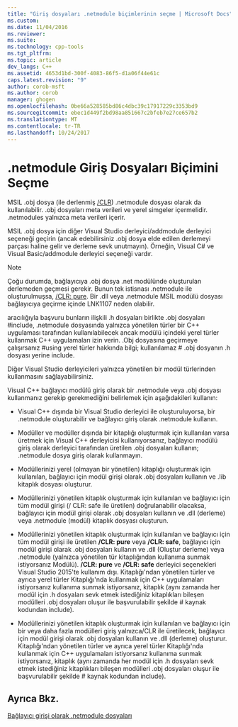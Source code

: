 ```yaml
---
title: "Giriş dosyaları .netmodule biçimlerinin seçme | Microsoft Docs"
ms.custom: 
ms.date: 11/04/2016
ms.reviewer: 
ms.suite: 
ms.technology: cpp-tools
ms.tgt_pltfrm: 
ms.topic: article
dev_langs: C++
ms.assetid: 4653d1bd-300f-4083-86f5-d1a06f44e61c
caps.latest.revision: "9"
author: corob-msft
ms.author: corob
manager: ghogen
ms.openlocfilehash: 0be66a528585bd86c4dbc39c17917229c3353bd9
ms.sourcegitcommit: ebec1d449f2bd98aa851667c2bfeb7e27ce657b2
ms.translationtype: MT
ms.contentlocale: tr-TR
ms.lasthandoff: 10/24/2017
---
```

# <a name="choosing-the-format-of-netmodule-input-files"></a>.netmodule Giriş Dosyaları Biçimini Seçme
MSIL .obj dosya (ile derlenmiş [/CLR](../../build/reference/clr-common-language-runtime-compilation.md)) .netmodule dosyası olarak da kullanılabilir.  .obj dosyaları meta verileri ve yerel simgeler içermelidir.  .netmodules yalnızca meta verileri içerir.  
  
 MSIL .obj dosya için diğer Visual Studio derleyici/addmodule derleyici seçeneği geçirin (ancak edebilirsiniz .obj dosya elde edilen derlemeyi parçası haline gelir ve derleme sevk unutmayın).  Örneğin, Visual C# ve Visual Basic/addmodule derleyici seçeneği vardır.  
  
> [!NOTE]
>  Çoğu durumda, bağlayıcıya .obj dosya .net modülünde oluşturulan derlemeden geçmesi gerekir.  Bunun tek istisnası .netmodule ile oluşturulmuşsa, [/CLR: pure](../../build/reference/clr-common-language-runtime-compilation.md).  Bir .dll veya .netmodule MSIL modülü dosyası bağlayıcıya geçirme içinde LNK1107 neden olabilir.  
  
 aracılığıyla başvuru bunların ilişkili .h dosyaları birlikte .obj dosyaları #include, .netmodule dosyasında yalnızca yönetilen türler bir C++ uygulaması tarafından kullanılabilecek ancak modülü içindeki yerel türler kullanmak C++ uygulamaları izin verin.  .Obj dosyasına geçirmeye çalışırsanız #using yerel türler hakkında bilgi; kullanılamaz # .obj dosyanın .h dosyası yerine include.  
  
 Diğer Visual Studio derleyicileri yalnızca yönetilen bir modül türlerinden kullanmasını sağlayabilirsiniz.  
  
 Visual C++ bağlayıcı modülü giriş olarak bir .netmodule veya .obj dosyası kullanmanız gerekip gerekmediğini belirlemek için aşağıdakileri kullanın:  
  
-   Visual C++ dışında bir Visual Studio derleyici ile oluşturuluyorsa, bir .netmodule oluşturabilir ve bağlayıcı giriş olarak .netmodule kullanın.  
  
-   Modüller ve modüller dışında bir kitaplığı oluşturmak için kullanılan varsa üretmek için Visual C++ derleyicisi kullanıyorsanız, bağlayıcı modülü giriş olarak derleyici tarafından üretilen .obj dosyaları kullanın; .netmodule dosya giriş olarak kullanmayın.  
  
-   Modüllerinizi yerel (olmayan bir yönetilen) kitaplığı oluşturmak için kullanılan, bağlayıcı için modül girişi olarak .obj dosyaları kullanın ve .lib kitaplık dosyası oluşturur.  
  
-   Modüllerinizi yönetilen kitaplık oluşturmak için kullanılan ve bağlayıcı için tüm modül girişi (/ CLR: safe ile üretilen) doğrulanabilir olacaksa, bağlayıcı için modül girişi olarak .obj dosyaları kullanın ve .dll (derleme) veya .netmodule (modül) kitaplık dosyası oluşturun.  
  
-   Modüllerinizi yönetilen kitaplık oluşturmak için kullanılan ve bağlayıcı için tüm modül girişi ile üretilen **/CLR: pure** veya **/CLR: safe**, bağlayıcı için modül girişi olarak .obj dosyaları kullanın ve .dll (Oluştur derleme) veya .netmodule (yalnızca yönetilen tür kitaplığından kullanıma sunmak istiyorsanız Modülü). **/CLR: pure** ve **/CLR: safe** derleyici seçenekleri Visual Studio 2015'te kullanım dışı. Kitaplığı'ndan yönetilen türler ve ayrıca yerel türler Kitaplığı'nda kullanmak için C++ uygulamaları istiyorsanız kullanıma sunmak istiyorsanız, kitaplık (aynı zamanda her modül için .h dosyaları sevk etmek istediğiniz kitaplıkları bileşen modülleri .obj dosyaları oluşur ile başvurulabilir şekilde # kaynak kodundan include).  
  
-   Modüllerinizi yönetilen kitaplık oluşturmak için kullanılan ve bağlayıcı için bir veya daha fazla modülleri giriş yalnızca/CLR ile üretilecek, bağlayıcı için modül girişi olarak .obj dosyaları kullanın ve .dll (derleme) oluşturur.  Kitaplığı'ndan yönetilen türler ve ayrıca yerel türler Kitaplığı'nda kullanmak için C++ uygulamaları istiyorsanız kullanıma sunmak istiyorsanız, kitaplık (aynı zamanda her modül için .h dosyaları sevk etmek istediğiniz kitaplıkları bileşen modülleri .obj dosyaları oluşur ile başvurulabilir şekilde # kaynak kodundan include).  
  
## <a name="see-also"></a>Ayrıca Bkz.  
 [Bağlayıcı girişi olarak .netmodule dosyaları](../../build/reference/netmodule-files-as-linker-input.md)